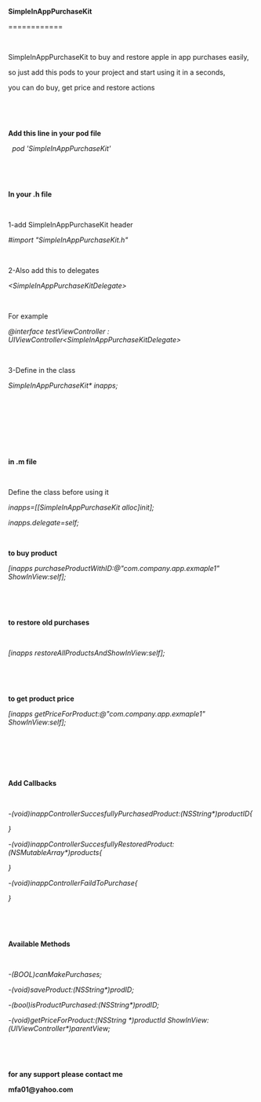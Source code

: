 <p class="p1"><strong>SimpleInAppPurchaseKit</strong></p>
<p class="p2">============</p>
<p class="p3">&nbsp;</p>
<p class="p2">SimpleInAppPurchaseKit to buy and restore apple in app purchases easily,</p>
<p class="p2">so just add this pods to your project and start using it in a seconds,</p>
<p class="p2">you can do buy, get price and restore actions</p>
<p class="p3">&nbsp;</p>
<p class="p3">&nbsp;</p>
<p class="p4"><strong>Add this line in your pod file</strong></p>
<p class="p2"><em><span class="Apple-converted-space">&nbsp; </span>pod 'SimpleInAppPurchaseKit'</em></p>
<p class="p3">&nbsp;</p>
<p class="p3">&nbsp;</p>
<p class="p4"><strong>In your .h file</strong></p>
<p class="p3">&nbsp;</p>
<p class="p2">1-add SimpleInAppPurchaseKit header</p>
<p class="p5"><span class="s2"><em>#import </em></span><span class="s3"><em>"SimpleInAppPurchaseKit.h"</em></span></p>
<p class="p3">&nbsp;</p>
<p class="p2">2-Also add this to delegates</p>
<p class="p6"><span class="s4"><em>&lt;</em></span><span class="s3"><em>SimpleInAppPurchaseKitDelegate</em></span><span class="s4"><em>&gt;</em></span></p>
<p class="p3">&nbsp;</p>
<p class="p2">For example</p>
<p class="p6"><span class="s5"><em>@interface</em></span><span class="s4"><em> testViewController : </em></span><span class="s6"><em>UIViewController</em></span><span class="s4"><em>&lt;</em></span><span class="s3"><em>SimpleInAppPurchaseKitDelegate</em></span><span class="s4"><em>&gt;</em></span></p>
<p class="p3">&nbsp;</p>
<p class="p2">3-Define in the class</p>
<p class="p6"><span class="s3"><em>SimpleInAppPurchaseKit</em></span><span class="s4"><em>* inapps;</em></span></p>
<p class="p3">&nbsp;</p>
<p class="p3">&nbsp;</p>
<p class="p3">&nbsp;</p>
<p class="p3">&nbsp;</p>
<p class="p4"><strong>in .m file</strong></p>
<p class="p3">&nbsp;</p>
<p class="p2">Define the class before using it</p>
<p class="p6"><span class="s3"><em>inapps</em></span><span class="s4"><em>=[[</em></span><span class="s3"><em>SimpleInAppPurchaseKit</em></span> <span class="s7"><em>alloc</em></span><span class="s4"><em>]</em></span><span class="s7"><em>init</em></span><span class="s4"><em>];</em></span></p>
<p class="p6"><span class="s3"><em>inapps</em></span><span class="s4"><em>.</em></span><span class="s3"><em>delegate</em></span><span class="s4"><em>=</em></span><span class="s5"><em>self</em></span><span class="s4"><em>;</em></span></p>
<p class="p3">&nbsp;</p>
<p class="p2"><strong>to buy product</strong></p>
<p class="p7"><span class="s4"><em>[</em></span><span class="s8"><em>inapps</em></span> <span class="s3"><em>purchaseProductWithID</em></span><span class="s4"><em>:</em></span><span class="s9"><em>@"com.company.app.exmaple1"</em></span> <span class="s3"><em>ShowInView</em></span><span class="s4"><em>:</em></span><span class="s5"><em>self</em></span><span class="s4"><em>];</em></span></p>
<p class="p3">&nbsp;</p>
<p class="p3">&nbsp;</p>
<p class="p2"><strong>to restore old purchases</strong></p>
<p class="p3">&nbsp;</p>
<p class="p7"><span class="s4"><em>[</em></span><span class="s8"><em>inapps</em></span> <span class="s3"><em>restoreAllProductsAndShowInView</em></span><span class="s4"><em>:</em></span><span class="s5"><em>self</em></span><span class="s4"><em>];</em></span></p>
<p class="p3">&nbsp;</p>
<p class="p3">&nbsp;</p>
<p class="p2"><strong>to get product price</strong></p>
<p class="p7"><span class="s4"><em>[</em></span><span class="s8"><em>inapps</em></span> <span class="s3"><em>getPriceForProduct</em></span><span class="s4"><em>:</em></span><span class="s9"><em>@"com.company.app.exmaple1"</em></span> <span class="s3"><em>ShowInView</em></span><span class="s4"><em>:</em></span><span class="s5"><em>self</em></span><span class="s4"><em>];</em></span></p>
<p class="p3">&nbsp;</p>
<p class="p3">&nbsp;</p>
<p class="p3">&nbsp;</p>
<p class="p4"><strong>Add Callbacks</strong></p>
<p class="p3">&nbsp;</p>
<p class="p8"><span class="s3"><em>-(</em></span><span class="s5"><em>void</em></span><span class="s3"><em>)inappControllerSuccesfullyPurchasedProduct:(</em></span><span class="s6"><em>NSString</em></span><span class="s3"><em>*)productID{</em></span></p>
<p class="p8"><span class="s3"><em>}</em></span></p>
<p class="p8"><span class="s3"><em>-(</em></span><span class="s5"><em>void</em></span><span class="s3"><em>)inappControllerSuccesfullyRestoredProduct:(</em></span><span class="s6"><em>NSMutableArray</em></span><span class="s3"><em>*)products{</em></span></p>
<p class="p8"><span class="s3"><em>}</em></span></p>
<p class="p8"><span class="s3"><em>-(</em></span><span class="s5"><em>void</em></span><span class="s3"><em>)inappControllerFaildToPurchase{</em></span></p>
<p class="p8"><span class="s3"><em>}</em></span></p>
<p class="p3">&nbsp;</p>
<p class="p3">&nbsp;</p>
<p class="p4"><strong>Available Methods</strong></p>
<p class="p3">&nbsp;</p>
<p class="p9"><span class="s3"><em>-(</em></span><span class="s5"><em>BOOL</em></span><span class="s3"><em>)canMakePurchases;</em></span></p>
<p class="p9"><span class="s3"><em>-(</em></span><span class="s5"><em>void</em></span><span class="s3"><em>)saveProduct:(</em></span><span class="s6"><em>NSString</em></span><span class="s3"><em>*)prodID;</em></span></p>
<p class="p9"><span class="s3"><em>-(</em></span><span class="s5"><em>bool</em></span><span class="s3"><em>)isProductPurchased:(</em></span><span class="s6"><em>NSString</em></span><span class="s3"><em>*)prodID;</em></span></p>
<p class="p9"><span class="s3"><em>-(</em></span><span class="s5"><em>void</em></span><span class="s3"><em>)getPriceForProduct:(</em></span><span class="s6"><em>NSString</em></span><span class="s3"><em> *)productId ShowInView:(</em></span><span class="s6"><em>UIViewController</em></span><span class="s3"><em>*)parentView;</em></span></p>
<p class="p3">&nbsp;</p>
<p class="p3">&nbsp;</p>
<p class="p2"><strong>for any support please contact me</strong></p>
<p class="p2"><strong>mfa01@yahoo.com</strong></p>
